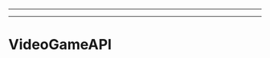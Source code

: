 -----------------------------------------------------------------
-------------------------------------------------------
# VideoGameAPI
